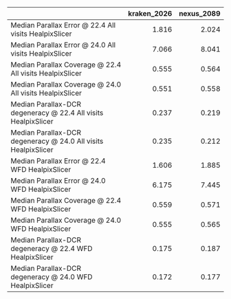 |                                                                |   kraken_2026 |   nexus_2089 |
|:---------------------------------------------------------------|--------------:|-------------:|
| Median Parallax Error @ 22.4 All visits HealpixSlicer          |         1.816 |        2.024 |
| Median Parallax Error @ 24.0 All visits HealpixSlicer          |         7.066 |        8.041 |
| Median Parallax Coverage @ 22.4 All visits HealpixSlicer       |         0.555 |        0.564 |
| Median Parallax Coverage @ 24.0 All visits HealpixSlicer       |         0.551 |        0.558 |
| Median Parallax-DCR degeneracy @ 22.4 All visits HealpixSlicer |         0.237 |        0.219 |
| Median Parallax-DCR degeneracy @ 24.0 All visits HealpixSlicer |         0.235 |        0.212 |
| Median Parallax Error @ 22.4 WFD HealpixSlicer                 |         1.606 |        1.885 |
| Median Parallax Error @ 24.0 WFD HealpixSlicer                 |         6.175 |        7.445 |
| Median Parallax Coverage @ 22.4 WFD HealpixSlicer              |         0.559 |        0.571 |
| Median Parallax Coverage @ 24.0 WFD HealpixSlicer              |         0.555 |        0.565 |
| Median Parallax-DCR degeneracy @ 22.4 WFD HealpixSlicer        |         0.175 |        0.187 |
| Median Parallax-DCR degeneracy @ 24.0 WFD HealpixSlicer        |         0.172 |        0.177 |
